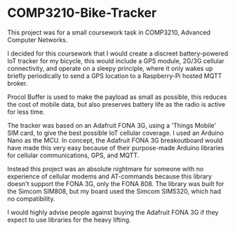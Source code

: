 # COMP3210-Bike-Tracker

This project was for a small coursework task in COMP3210, Advanced Computer Networks. 

I decided for this coursework that I would create a discreet battery-powered IoT tracker for my bicycle, this would include a GPS module, 2G/3G cellular connectivity, and operate on a sleepy principle, where it only wakes up briefly periodically to send a GPS location to a Raspberry-Pi hosted MQTT broker.

Procol Buffer is used to make the payload as small as possible, this reduces the cost of mobile data, but also preserves battery life as the radio is active for less time.

The tracker was based on an Adafruit FONA 3G, using a 'Things Mobile' SIM card, to give the best possible IoT cellular coverage. I used an Arduino Nano as the MCU. In concept, the Adafruit FONA 3G breakoutboard would have made this very easy because of their purpose-made Arduino libraries for cellular communications, GPS, and MQTT. 

Instead this project was an absolute nightmare for someone with no experience of cellular modems and AT-commands because this library doesn't support the FONA 3G, only the FONA 808. The library was built for the Simcom SIM808, but my board used the Simcom SIM5320, which had no compatibility.

I would highly advise people against buying the Adafruit FONA 3G if they expect to use libraries for the heavy lifting.
